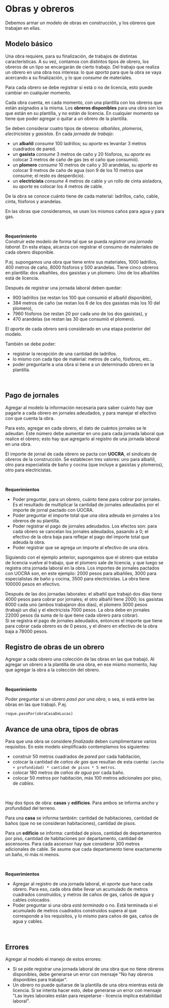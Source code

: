 # Obras y obreros
Debemos armar un modelo de obras en construcción, y los obreros que trabajan en ellas.


## Modelo básico
Una obra requiere, para su finalización, de trabajos de distintas características. 
A su vez, contamos con distintos tipos de obrero, los obreros de un tipo se encargarán de cierto trabajo.
Del trabajo que realiza un obrero en una obra nos interesa: lo que _aporta_ para que la obra se vaya acercando a su finalización, y lo que _consume_ de materiales.

Para cada obrero se debe registrar si está o no de licencia, esto puede cambiar en cualquier momento.

Cada obra cuenta, en cada momento, con una plantilla con los obreros que están asignados a la misma. Los **obreros disponibles** para una obra son los que están en su plantilla, y no están de licencia. En cualquier momento se tiene que poder agregar o quitar a un obrero de la plantilla. 

Se deben considerar cuatro tipos de obreros: _albañiles_, _plomeros_, _electricistas_ y _gasistas_. En cada _jornada de trabajo_:
* un **albañil** _consume_ 100 ladrillos; su _aporte_ es levantar 3 metros cuadrados de pared.
* un **gasista** _consume_ 3 metros de caño y 20 fósforos, su _aporte_ es colocar 3 metros de caño de gas (es el caño que consumió).
* un **plomero** _consume_ 10 metros de caño y 30 arandelas, su _aporte_ es colocar 9 metros de caño de agua (son 9 de los 10 metros que consume; el resto es desperdicio).
* un **electricista** _consume_ 4 metros de cable y un rollo de cinta aisladora, su _aporte_ es colocar los 4 metros de cable.

De la obra se conoce cuánto tiene de cada material: ladrillos, caño, cable, cinta, fósforos y arandelas.

En las obras que consideramos, se usan los mismos caños para agua y para gas.
 
<br> 

**Requerimiento**  
Construir este modelo de forma tal que se pueda _registrar una jornada laboral_. 
En esta etapa, alcanza con registrar el consumo de materiales de cada obrero disponible.

P.ej. supongamos una obra que tiene entre sus materiales, 1000 ladrillos, 400 metros de caño, 8000 fósforos y 500 arandelas. Tiene cinco obreros en plantilla: dos albañiles, dos gasistas y un plomero. Uno de los albañiles está de licencia.

Después de registrar una jornada laboral deben quedar: 
* 900 ladrillos (se restan los 100 que consumió el albañil disponible), 
* 384 metros de caño (se restan los 6 de los dos gasistas más los 10 del plomero),
* 7960 fósforos (se restan 20 por cada uno de los dos gasistas), y
* 470 arandelas (se restan las 30 que consumió el plomero).

El _aporte_ de cada obrero será considerado en una etapa posterior del modelo.

También se debe poder:
* registrar la recepción de una cantidad de ladrillos.
* lo mismo con cada tipo de material: metros de caño, fósforos, etc..
* poder preguntarle a una obra si tiene a un determinado obrero en la plantilla. 


<br>

## Pago de jornales
Agregar al modelo la información necesaria para saber cuánto hay que pagarle a cada obrero en jornales adeudados, y para manejar el efectivo con que cuenta la obra.

Para esto, agregar en cada obrero, el dato de cuántos jornales se le adeudan. Este número debe aumentar en uno para cada jornada laboral que realice el obrero; esto hay que agregarlo al registro de una jornada laboral en una obra.

El importe de jornal de cada obrero se pacta con **UOCRA**, el sindicato de obreros de la construcción. Se establecen tres valores: uno para albañil, otro para especialista de baño y cocina (que incluye a gasistas y plomeros), otro para electricistas.
 
<br> 

**Requerimientos**  
* Poder preguntar, para un obrero, cuánto tiene para cobrar por jornales. Es el resultado de multiplicar la cantidad de jornales adeudados por el importe de jornal pactado con UOCRA.
* Poder preguntar el importe total que una obra adeuda en jornales a los obreros de su plantilla.
* Poder registrar el pago de jornales adeudados. Los efectos son: para cada obrero se cancelan los jornales adeudados, pasando a 0; el efectivo de la obra baja para reflejar el pago del importe total que adeuda la obra.
* Poder registrar que se agrega un importe al efectivo de una obra.  

Siguiendo con el ejemplo anterior, supongamos que el obrero que estaba de licencia vuelve al trabajo, que el plomero sale de licencia, y que luego se registra otra jornada laboral en la obra. Los importes de jornales pactados con UOCRA son, en este ejemplo: 2000 pesos para albañiles, 3000 para especialistas de baño y cocina, 3500 para electricistas. La obra tiene 100000 pesos en efectivo.

Después de las dos jornadas laborales: el albañil que trabajó dos días tiene 4000 pesos para cobrar por jornales; el otro albañil tiene 2000; los gasistas 6000 cada uno (ambos trabajaron dos días), el plomero 3000 pesos (trabajó un día) y el electricista 7000 pesos. La obra debe en jornales 22000 pesos (la suma de lo que tiene cada obrero para cobrar).  
Si se registra el pago de jornales adeudados, entonces el importe que tiene para cobrar cada obrero es de 0 pesos, y el dinero en efectivo de la obra baja a 78000 pesos.     
  

## Registro de obras de un obrero 
Agregar a cada obrero una colección de las obras en las que trabajó. Al agregar un obrero a la plantilla de una obra, en ese mismo momento, hay que agregar la obra a la colección del obrero. 

<br> 

**Requerimiento**  

Poder preguntar si un obrero _pasó por una obra_, o sea, si está entre las obras en las que trabajó. P.ej. 
```
roque.pasoPor(obraCasaDeLucas)
```

 

## Avance de una obra, tipos de obras
Para que una obra se considere _finalizada_ deben cumplimentarse varios requisitos.
En este modelo simplificado contemplamos los siguientes:  
* construir 50 metros cuadrados de _pared_ por cada habitación, 
* colocar la cantidad de _caños de gas_ que resultan de esta cuenta: `(ancho + profundidad) * cantidad de pisos * 5 metros`.
* colocar 180 metros de _caños de agua_ por cada baño.
* colocar 50 metros por habitación, más 100 metros adicionales por piso, de _cables_.

<br> 

Hay dos tipos de obra: **casas** y **edificios**. Para ambos se informa ancho y profundidad del terreno. 

Para una **casa** se informa también: cantidad de habitaciones, cantidad de baños (que no se consideran habitaciones), cantidad de pisos.

Para un **edificio** se informa: cantidad de pisos, cantidad de departamentos por piso, cantidad de habitaciones por departamento, cantidad de ascensores. Para cada ascensor hay que considerar 300 metros adicionales de cable. Se asume que cada departamento tiene exactamente un baño, ni más ni menos.

<br> 

**Requerimientos**    
* Agregar al registro de una jornada laboral, el _aporte_ que hace cada obrero. Para eso, cada obra debe llevar un acumulado de metros cuadrados construidos, y metros de caños de gas, caños de agua y cables colocados.
* Poder preguntar si una obra _está terminada_ o no. Está terminada si el acumulado de metros cuadrados construidos supera al que corresponde a los requisitos, y lo mismo para caños de gas, caños de agua y cables.

<br>


## Errores
Agregar al modelo el manejo de estos errores:
* Si se pide registrar una jornada laboral de una obra que no tiene obreros disponibles, debe generarse un error con mensaje "No hay obreros disponibles para trabajar".
* Un obrero no puede quitarse de la plantilla de una obra mientras está de licencia. Si se intenta hacer esto, debe generarse un error con mensaje "Las leyes laborales están para respetarse - licencia implica estabilidad laboral". 

<!---
Las obras tienen: 
* un conjunto de obreros que se registran para trabajar;
* una cantidad de metros de superficie a construir;

Además, no se pueden iniciar si no fueron habilitadas municipalmente, y no se pueden finalizar si no se completaron todas las tareas necesarias.

Mas allá del tipo de obra, cada obra al inicio define un presupuesto en pesos y una cantidad de materiales a consumir: _ladrillos_, _cables_ (en metros), _cañosDeAgua_ (en metros), _cañosDeGas_ (en metros).
Cada trabajador informa a la obra de su trabajo realizado y esta actualiza su avance.
La obra tiene que poder informar si está finalizada, esto sucede cuando se terminaron de utilizar todos los materiales.

Se calcula que por m2 de superficie a construir se necesitan:

- 500 ladrillos, 5 metros de caños de agua, 2 metros de caños de gas y 8 metros de cables.

Al inicio de una jornal, verifica si faltan materiales por consumir y llama a los obreros registrados para que trabajen la jornada de trabajo. Cuando el obrero finaliza su jornada, debe avisarle a la obra del avance. Lo consumido por cada obrero fue especificado en el apartado anterior.

Tenemos dos tipos de obras:
### casas
Pueden ser construcciones de hasta 3 pisos, deben poder definirse la cantidad de habitaciones, baños y lugares comunes.
Si la casa tiene más de una planta, debe sumar un 20% de cada material por planta.
Si tiene cochera, sumar otro 10% a cada material.

### edificios
Tienen 4 pisos o más, ademas se tiene que poder definir cuántos departamentos hay por piso.
Los edificios además tienen que indicar la cantidad de ascensores, por ascensor se calcula 3000 metros de _cable_.
Un edificio puede tener cochera subterránea de varios niveles. Por cada nivel se agregan:

- 5000 ladrillos, 100 metros de caños de agua y 200 metros de cables.


# Liquidacion de sueldos y Sindicatos
Las obras liquidan el sueldo quincenalmente a todos los obreros, consultando a cada obreros cuando se le debe liquidar.

Los obreros saben cuantos jornales tienen pendientes de cobrar. El precio por jornal está definido por el sindicado (UOCRA). Los obreros deben guardar un registro de los días trabajados en la última quincena.
Además deben guardar un registro de las obras en las que trabajó

Los _sindicatos_ tienen una nomina de empleados registrados. Tambien saben el precio por jornal de los albaniles, el precio por ahora de cada especialidad:

_albañil_ : 300
_plomero_ : 800
_electricista_ : 1000
_gasista_ : 1300

## UOCRA Presente
Cada el sindicato visita la obra para verificar que todos los obreros esten en blanco y todos esten usando los elementos de seguridad correspondientes.

Para evitar suspensiones la obra toma algunas medidas:

- cuando un obrero se registra para trabajar en una obra, se verifica con el sindicato que el obrero en cuestion esté en sus registros.

- antes del inicio de la jornada laboral, se verifica que cada obrero esté utilizando los elementos de seguridad. Esta verificación se realiza preguntandole al obrero.

- Cada obra debe poder _informar_ la nómina de obreros trabajando en ella su número de afiliado a UOCRA.

## Enfermedad
Un obrero puede declarse enfermo, en esos casos no debe ser llamado a trabajar.
--->
